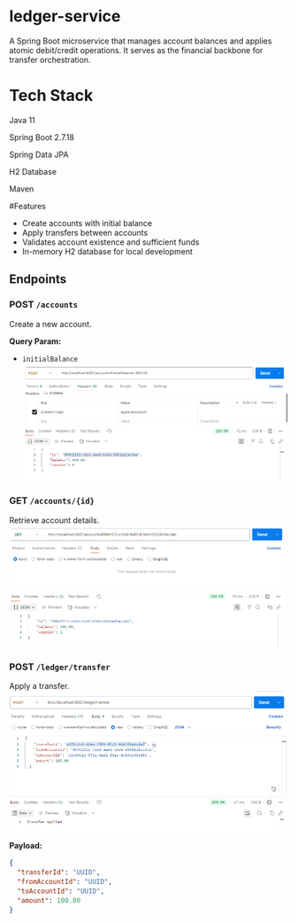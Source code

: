 # ledger-service
A Spring Boot microservice that manages account balances and applies atomic debit/credit operations. 
It serves as the financial backbone for transfer orchestration.

# Tech Stack
Java 11

Spring Boot 2.7.18

Spring Data JPA

H2 Database

Maven

#Features

- Create accounts with initial balance
- Apply transfers between accounts
- Validates account existence and sufficient funds
- In-memory H2 database for local development

## Endpoints

### POST `/accounts`
Create a new account.

**Query Param:**
- `initialBalance`
![img.png](img.png)

### GET `/accounts/{id}`
Retrieve account details.
![img_1.png](img_1.png)

### POST `/ledger/transfer`
Apply a transfer.
![img_3.png](img_3.png)

**Payload:**
```json
{
  "transferId": "UUID",
  "fromAccountId": "UUID",
  "toAccountId": "UUID",
  "amount": 100.00
}
